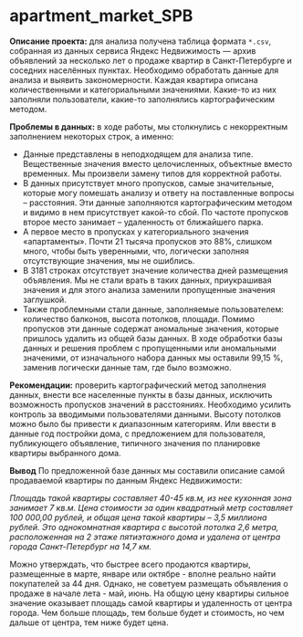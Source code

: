 # apartment_market_SPB
   
**Описание проекта:** для анализа получена таблица формата `*.csv`, собранная из данных сервиса Яндекс Недвижимость — архив объявлений за несколько лет о продаже квартир в Санкт-Петербурге и соседних населённых пунктах. Необходимо обработать данные для анализа и выявить закономерности. Каждая квартира описана количественными и категориальными значениями. Какие-то из них заполняли пользователи, какие-то заполнялись картографическим методом.

**Проблемы в данных:** в ходе работы, мы столкнулись с некорректным заполнением некоторых строк, а именно:
- Данные представлены в неподходящем для анализа типе. Вещественные значения вместо целочисленных, объектные вместо временных. Мы произвели замену типов для корректной работы.
- В данных присутствует много пропусков, самые значительные, которые могу помешать анализу и ответу на поставленные вопросы – расстояния. Эти данные заполняются картографическим методом и видимо в нем присутствует какой-то сбой. По частоте пропусков второе место занимает – удаленность от ближайшего парка. 
- А первое место в пропусках у категориального значения «апартаменты». Почти 21 тысяча пропусков это 88%, слишком много, чтобы быть уверенными, что, логически заполняя отсутствующие значения, мы не ошиблись.
- В 3181 строках отсутствует значение количества дней размещения объявления. Мы не стали врать в таких данных, приукрашивая значения и для этого анализа заменили пропущенные значения заглушкой.
- Также проблемными стали данные, заполняемые пользователем: количество балконов, высота потолков, площади. Помимо пропусков эти данные содержат аномальные значения, которые пришлось удалить из общей базы данных.
В ходе обработки базы данных и решения проблем с пропущенными или аномальными значеними, от изначального набора данных мы оставили 99,15 %, заменив логически данные там, где было возможно.

**Рекомендации:** проверить картографический метод заполнения данных, внести все населенные пункты в базы данных, исключить возможность пропусков значений в расстояниях.
Необходимо усилить контроль за вводимыми пользователями данными. Высоту потолков можно было бы привести к диапазонным категориям. Или ввести в данные год постройки дома, с предложением для пользователя, публикующего объявление, типичного значения по планировке квартиры выбранного дома. 

**Вывод**
По предложенной базе данных мы составили описание самой продаваемой квартиры по данным Яндекс Недвижимости:

*Площадь такой квартиры составляет 40-45 кв.м, из нее кухонная зона занимает 7 кв.м. Цена стоимости за один квадратный метр составляет 100 000,00 рублей, и общая цена такой квартиры – 3,5 миллиона рублей. Это однокомнатная квартира с высотой потолка 2,6 метра, расположенная на 2 этаже пятиэтажного дома и удалена от центра города Санкт-Петербург на 14,7 км.*

Можно утверждать, что быстрее всего продаются квартиры, размещенные в марте, январе или октябре - вполне реально найти покупателей за 44 дня. Однако, не советуем размещать объявления о продаже в начале лета - май, июнь.
На общую цену квартиры сильное значение оказывает площадь самой квартиры и удаленность от центра города. Чем больше площадь, тем больше будет и стоимость, но чем дальше от центра, тем ниже будет цена. 
